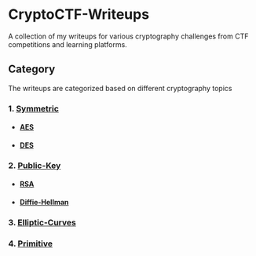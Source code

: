 # CryptoCTF-Writeups

A collection of my writeups for various cryptography challenges from CTF competitions and learning platforms.

## Category

The writeups are categorized based on different cryptography topics

### 1. [Symmetric](./Symmetric)

- #### [AES](./Symmetric/AES)

- #### [DES](./Symmetric/DES)

### 2. [Public-Key](./Public-Key)

- #### [RSA](./Public-Key/RSA)

- #### [Diffie-Hellman](./Public-Key/Diffie-Hellman)

### 3. [Elliptic-Curves](./Elliptic-Curves)

### 4. [Primitive](./Primitive)
